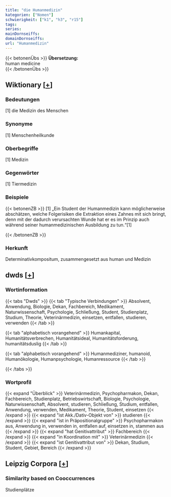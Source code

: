 ```yaml
---
title: "die Humanmedizin"
kategorien: ["Nomen"]
schwierigkeit: ["k1", "h3", "r15"]
tags:
series:
mainDornseiffs:
domainDornseiffs:
url: "Humanmedizin"
---
```


{{< betonenÜbs >}}
**Übersetzung:**  
human medicine  
{{< /betonenÜbs >}}

## Wiktionary [[+](https://de.wiktionary.org/wiki/Humanmedizin)]

### Bedeutungen
[1] die Medizin des Menschen  

### Synonyme
[1] Menschenheilkunde  

### Oberbegriffe
[1] Medizin  

### Gegenwörter
[1] Tiermedizin  

### Beispiele
{{< betonenZB >}}
[1] „Ein Student der Humanmedizin kann möglicherweise abschätzen, welche Folgerisiken die Extraktion eines Zahnes mit sich bringt, denn mit der dadurch verursachten Wunde hat er es im Prinzip auch während seiner humanmedizinischen Ausbildung zu tun.“[1]  

{{< /betonenZB >}}
### Herkunft
Determinativkompositum, zusammengesetzt aus human und Medizin  



## dwds [[+](https://www.dwds.de/wb/Humanmedizin)]

### Wortinformation
{{< tabs "Dwds" >}}
{{< tab "Typische Verbindungen" >}}
Absolvent, Anwendung, Biologie, Dekan, Fachbereich, Medikament, Naturwissenschaft, Psychologie, Schließung, Student, Studienplatz, Studium, Theorie, Veterinärmedizin, einsetzen, entfallen, studieren, verwenden
{{< /tab >}}

{{< tab "alphabetisch vorangehend" >}}
Humankapital, Humanitätsverbrechen, Humanitätsideal, Humanitätsforderung, humanitätsduslig
{{< /tab >}}

{{< tab "alphabetisch vorangehend" >}}
Humanmediziner, humanoid, Humanökologie, Humanpsychologie, Humanressource
{{< /tab >}}

{{< /tabs >}}

### Wortprofil
{{< expand "Überblick" >}} Veterinärmedizin, Psychopharmakon, Dekan, Fachbereich, Studienplatz, Betriebswirtschaft, Biologie, Psychologie, Naturwissenschaft, Absolvent, studieren, Schließung, Studium, entfallen, Anwendung, verwenden, Medikament, Theorie, Student, einsetzen {{< /expand >}}
{{< expand "ist Akk./Dativ-Objekt von" >}} studieren {{< /expand >}}
{{< expand "ist in Präpositionalgruppe" >}} Psychopharmakon aus, Anwendung in, verwenden in, entfallen auf, einsetzen in, stammen aus {{< /expand >}}
{{< expand "hat Genitivattribut" >}} Fachbereich {{< /expand >}}
{{< expand "in Koordination mit" >}} Veterinärmedizin {{< /expand >}}
{{< expand "ist Genitivattribut von" >}} Dekan, Studium, Student, Gebiet, Bereich {{< /expand >}}

## Leipzig Corpora [[+](https://corpora.uni-leipzig.de/en/res?word=Humanmedizin&corpusId=deu_newscrawl-public_2018)]


### Similarity based on Cooccurrences
Studienplätze

